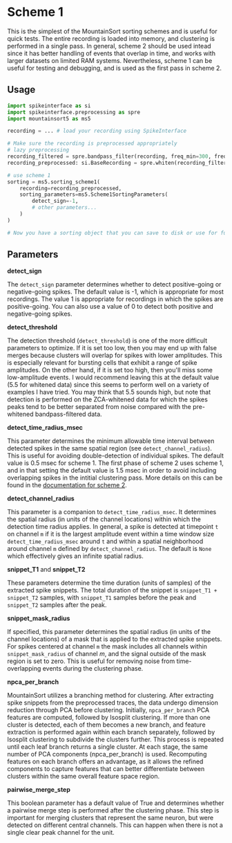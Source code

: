 # Scheme 1

This is the simplest of the MountainSort sorting schemes and is useful for quick tests. The entire recording is loaded into memory, and clustering is performed in a single pass. In general, scheme 2 should be used intead since it has better handling of events that overlap in time, and works with larger datasets on limited RAM systems. Nevertheless, scheme 1 can be useful for testing and debugging, and is used as the first pass in scheme 2.

## Usage

```python
import spikeinterface as si
import spikeinterface.preprocessing as spre
import mountainsort5 as ms5

recording = ... # load your recording using SpikeInterface

# Make sure the recording is preprocessed appropriately
# lazy preprocessing
recording_filtered = spre.bandpass_filter(recording, freq_min=300, freq_max=6000)
recording_preprocessed: si.BaseRecording = spre.whiten(recording_filtered)

# use scheme 1
sorting = ms5.sorting_scheme1(
    recording=recording_preprocessed,
    sorting_parameters=ms5.Scheme1SortingParameters(
        detect_sign=-1,
        # other parameters...
    )
)

# Now you have a sorting object that you can save to disk or use for further analysis
```

## Parameters

**detect_sign**

The `detect_sign` parameter determines whether to detect positive-going or negative-going spikes. The default value is -1, which is appropriate for most recordings. The value 1 is appropriate for recordings in which the spikes are positive-going. You can also use a value of 0 to detect both positive and negative-going spikes.

**detect_threshold**

The detection threshold (`detect_threshold`) is one of the more difficult parameters to optimize. If it is set too low, then you may end up with false merges because clusters will overlap for spikes with lower amplitudes. This is especially relevant for bursting cells that exhibit a range of spike amplitudes. On the other hand, if it is set too high, then you'll miss some low-amplitude events. I would recommend leaving this at the default value (5.5 for whitened data) since this seems to perform well on a variety of examples I have tried. You may think that 5.5 sounds high, but note that detection is performed on the ZCA-whitened data for which the spikes peaks tend to be better separated from noise compared with the pre-whitened bandpass-filtered data.

**detect_time_radius_msec**

This parameter determines the minimum allowable time interval between detected spikes in the same spatial region (see `detect_channel_radius`). This is useful for avoiding double-detection of individual spikes. The default value is 0.5 msec for scheme 1. The first phase of scheme 2 uses scheme 1, and in that setting the default value is 1.5 msec in order to avoid including overlapping spikes in the intitial clustering pass. More details on this can be found in the [documentation for scheme 2](./scheme2.md).

**detect_channel_radius**

This parameter is a companion to `detect_time_radius_msec`. It determines the spatial radius (in units of the channel locations) within which the detection time radius applies. In general, a spike is detected at timepoint `t` on channel `m` if it is the largest amplitude event within a time window size `detect_time_radius_msec` around `t` and within a spatial neighborhood around channel `m` defined by `detect_channel_radius`. The default is `None` which effectively gives an infinite spatial radius.

**snippet_T1** and **snippet_T2**

These parameters determine the time duration (units of samples) of the extracted spike snippets. The total duration of the snippet is `snippet_T1 + snippet_T2` samples, with `snippet_T1` samples before the peak and `snippet_T2` samples after the peak.

**snippet_mask_radius**

If specified, this parameter determines the spatial radius (in units of the channel locations) of a mask that is applied to the extracted spike snippets. For spikes centered at channel `m` the mask includes all channels within `snippet_mask_radius` of channel $m$, and the signal outside of the mask region is set to zero. This is useful for removing noise from time-overlapping events during the clustering phase.

**npca_per_branch**

MountainSort utilizes a branching method for clustering. After extracting spike snippets from the preprocessed traces, the data undergo dimension reduction through PCA before clustering. Initially, `npca_per_branch` PCA features are computed, followed by Isosplit clustering. If more than one cluster is detected, each of them becomes a new branch, and feature extraction is performed again within each branch separately, followed by Isosplit clustering to subdivide the clusters further. This process is repeated until each leaf branch returns a single cluster. At each stage, the same number of PCA components (npca_per_branch) is used. Recomputing features on each branch offers an advantage, as it allows the refined components to capture features that can better differentiate between clusters within the same overall feature space region.

**pairwise_merge_step**

This boolean parameter has a default value of True and determines whether a pairwise merge step is performed after the clustering phase. This step is important for merging clusters that represent the same neuron, but were detected on different central channels. This can happen when there is not a single clear peak channel for the unit.